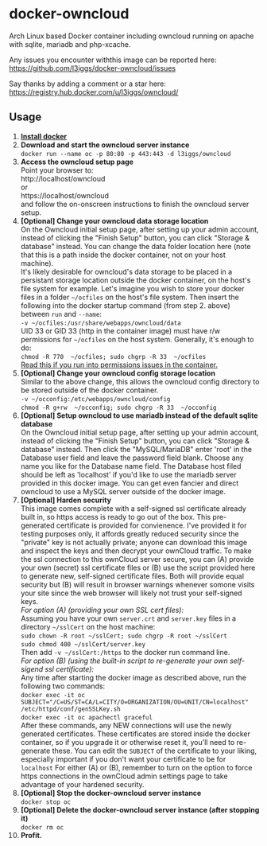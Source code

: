 docker-owncloud
===============

Arch Linux based Docker container including owncloud running on apache with sqlite, mariadb and php-xcache.

Any issues you encounter withthis image can be reported here:  
https://github.com/l3iggs/docker-owncloud/issues

Say thanks by adding a comment or a star here:  
https://registry.hub.docker.com/u/l3iggs/owncloud/

## Usage

1. [**Install docker**](https://docs.docker.com/installation/)
1. **Download and start the owncloud server instance**  
`docker run --name oc -p 80:80 -p 443:443 -d l3iggs/owncloud`
1. **Access the owncloud setup page**  
Point your browser to:  
http://localhost/owncloud  
or  
https://localhost/owncloud  
and follow the on-onscreen instructions to finish the owncloud server setup.
1. **[Optional] Change your owncloud data storage location**  
On the Owncloud initial setup page, after setting up your admin account, instead of clicking the "Finish Setup" button, you can click "Storage & database" instead. You can change the data folder location here (note that this is a path inside the docker container, not on your host machine).  
It's likely desirable for owncloud's data storage to be placed in a persistant storage location outside the docker container, on the host's file system for example. Let's imagine you wish to store your docker files in a folder `~/ocfiles` on the host's file system. Then insert the following into the docker startup command (from step 2. above) between `run` and `--name`:  
`-v ~/ocfiles:/usr/share/webapps/owncloud/data`  
UID 33 or GID 33 (http in the container image) must have r/w permissions for `~/ocfiles` on the host system. Generally, it's enough to do:  
`chmod -R 770  ~/ocfiles; sudo chgrp -R 33  ~/ocfiles`  
[Read this if you run into permissions issues in the container.](http://stackoverflow.com/questions/24288616/permission-denied-on-accessing-host-directory-in-docker)
1. **[Optional] Change your owncloud config storage location**  
Similar to the above change, this allows the owncloud config directory to be stored outside of the docker container.  
`-v ~/occonfig:/etc/webapps/owncloud/config`  
`chmod -R g+rw  ~/occonfig; sudo chgrp -R 33  ~/occonfig`
1. **[Optional] Setup owncloud to use mariadb instead of the default sqlite database**  
On the Owncloud initial setup page, after setting up your admin account, instead of clicking the "Finish Setup" button, you can click "Storage & database" instead. Then click the "MySQL/MariaDB" enter 'root' in the Database user field and leave the password field blank. Choose any name you like for the Database name field. The Database host filed should be left as 'localhost' if you'd like to use the mariadb server provided in this docker image. You can get even fancier and direct owncloud to use a MySQL server outside of the docker image.
1. **[Optional] Harden security**  
This image comes complete with a self-signed ssl certificate already built in, so https access is ready to go out of the box. This pre-generated certificate is provided for convienence. I've provided it for testing purposes only, it affords greatly reduced security since the "private" key is not actually private; anyone can download this image and inspect the keys and then decrypt your ownCloud traffic. To make the ssl connection to this ownCloud server secure, you can (A) provide your own (secret) ssl certificate files or (B) use the script provided here to generate new, self-signed certificate files. Both will provide equal security but (B) will result in browser warnings whenever somone visits your site since the web browser will likely not trust your self-signed keys.  
_For option (A) (providing your own SSL cert files):_  
Assuming you have your own `server.crt` and `server.key` files in a directory `~/sslCert` on the host machine:   
`sudo chown -R root ~/sslCert; sudo chgrp -R root ~/sslCert`  
`sudo chmod 400 ~/sslCert/server.key`   
Then add `-v ~/sslCert:/https` to the docker run command line.  
_For option (B) (using the built-in script to re-generate your own self-sigend ssl certificate):_  
Any time after starting the docker image as described above, run the following two commands:  
`docker exec -it oc SUBJECT="/C=US/ST=CA/L=CITY/O=ORGANIZATION/OU=UNIT/CN=localhost" /etc/httpd/conf/genSSLKey.sh`  
`docker exec -it oc apachectl graceful`  
After these commands, any NEW connections will use the newly generated certificates. These certificates are stored inside the docker container, so if you upgrade it or otherwise reset it, you'll need to re-generate these. You can edit the `SUBJECT` of the certificate to your liking, especially important if you don't want your certificate to be for `localhost`
For either (A) or (B), remember to turn on the option to force https connections in the ownCloud admin settings page to take advantage of your hardened security.
1. **[Optional] Stop the docker-owncloud server instance**  
`docker stop oc`
1. **[Optional] Delete the docker-owncloud server instance (after stopping it)**  
`docker rm oc`
1. **Profit.**
